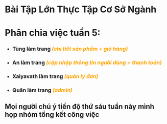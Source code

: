 # Bài Tập Lớn Thực Tập Cơ Sở Ngành
# Phân chia việc tuần 5:
<style>
o { color: Orange }
</style>
- ### Tùng làm trang *<o>(chi tiết sản phẩm + giỏ hàng)</o>*
- ### An làm trang *<o>(cập nhập thông tin người dùng + thanh toán)</o>*
- ### Xaiyavath làm trang *<o>(quản lý đơn)</o>*
- ### Quân làm trang *<o>(admin)</o>* 
## Mọi người chú ý tiến độ thứ sáu tuần này mình họp nhóm tổng kết công việc